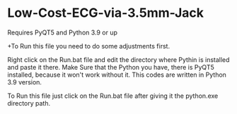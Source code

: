 # Low-Cost-ECG-via-3.5mm-Jack
 Requires PyQT5 and Python 3.9 or up

+To Run this file you need to do some adjustments first.

Right click on the Run.bat file and edit the directory where Pythin is installed and paste it there. Make Sure that the Python you have, there is PyQT5 installed, because it won't work without it. This codes are written in Python 3.9 version.

To Run this file just click on the Run.bat file after giving it the python.exe directory path.
